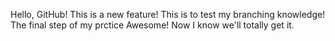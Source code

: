 Hello, GitHub!
This is a new feature!
This is to test my branching knowledge!
The final step of my prctice
Awesome! Now I know we'll totally get it.
